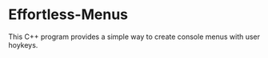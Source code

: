 # Effortless-Menus
This C++ program provides a simple way to create console menus with user hoykeys.
